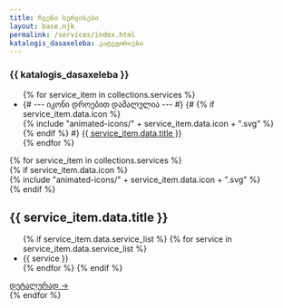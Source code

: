 ```yaml
---
title: ჩვენი სერვისები
layout: base.njk
permalink: /services/index.html
katalogis_dasaxeleba: კატეგორიები
---
```

<section class="services-page-section">
    <div class="container">
        <div class="services-page-layout">
            <aside class="services-nav" data-aos="fade-right">
                <h3>{{ katalogis_dasaxeleba }}</h3>
                <ul>
                    {% for service_item in collections.services %}
                        <li>
                            {# --- იკონი დროებით დამალულია --- #}
                            {# {% if service_item.data.icon %}
                                <div class="nav-icon-wrapper">
                                    {% include "animated-icons/" + service_item.data.icon + ".svg" %}
                                </div>
                            {% endif %} #}
                            <a href="#{{ service_item.data.slug }}">{{ service_item.data.title }}</a>
                        </li>
                    {% endfor %}
                </ul>
            </aside>
            <div class="services-content">
                {% for service_item in collections.services %}
                    <div id="{{ service_item.data.slug }}" class="service-category" data-aos="fade-up">
                        <div class="category-title-wrapper">
                            {% if service_item.data.icon %}
                                <div class="icon-wrapper">
                                    {% include "animated-icons/" + service_item.data.icon + ".svg" %}
                                </div>
                            {% endif %}
                            <h2>{{ service_item.data.title }}</h2>
                        </div>
                        <ul>
                            {% if service_item.data.service_list %}
                                {% for service in service_item.data.service_list %}
                                    <li>{{ service }}</li>
                                {% endfor %}
                            {% endif %}
                        </ul>
                        <a href="{{ service_item.url }}" class="details-link">დეტალურად →</a>
                    </div>
                {% endfor %}
            </div>
        </div>
    </div>
</section>